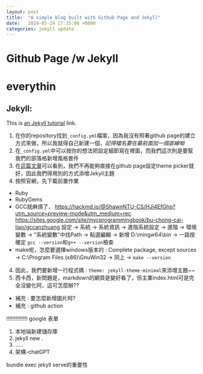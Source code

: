```yaml
---
layout: post
title:  "A simple blog built with Github Page and Jekyll"
date:   2024-05-24 17:35:06 +0800
categories: jekyll update
---
```


Github Page /w Jekyll
===
# everythin


## Jekyll:
This is [an Jekyll tutorial](https://docs.github.com/en/pages/setting-up-a-github-pages-site-with-jekyll/adding-a-theme-to-your-github-pages-site-using-jekyll "DMC") link.

1. 在你的repository找到`_config.yml`檔案，因為我沒有照著github page的建立方式來做，所以我就得自己新建一個，*記得檔名要在最前面加一個底線呦*
2. 在`_config.yml`中可以按你的想法把設定細節寫在裡面，而我們這次則是要幫我們的部落格新增風格套件
3. 在[這篇文章](https://github.blog/changelog/2022-08-22-github-pages-deprecating-the-theme-picker/)可以看到，我們不再能夠直接在github page設定theme picker就好，因此我們得用別的方式添增Jekyll主題
4. 按照官網，先下載前置作業
* Ruby
* RubyGems
* GCC就麻煩了，
https://hackmd.io/@ShawnNTU-CS/HJj4EfGhp?utm_source=preview-mode&utm_medium=rec
https://sites.google.com/site/mycprogrammingbook/bu-chong-cai-liao/gccanzhuang
設定 -> 系統 -> 系統資訊 -> 進階系統設定 -> 進階 -> 環境變數 -> "系統變數"中找Path -> 點選編輯 -> 新增 D:\mingw64\bin -> 一路按確定
`gcc --version`和`g++ --version`檢查
* make呢，怎麼要選擇windows版本的 : Complete package, except sources -> C:\Program Files (x86)\GnuWin32 -> 同上 -> `make --version`


4. 因此，我們要新增一行程式碼 : `theme: jekyll-theme-minimal`來添增主題~~
5. 西卡西，新問題是，markdown的網頁是變好看了，但主業index.html可是完全沒變化阿，這可怎麼辦??



* 補充 : 要怎麼新增圖片阿?
* 補充 : github action





!!!!!!!!!!!!!!
google 表單

1. 本地端新建儲存庫
2. jekyll new .
3. .....
4. 架構-chatGPT

bundle exec jekyll serve的重要性
